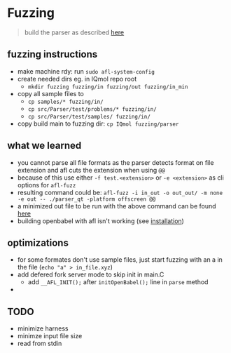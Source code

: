 # Fuzzing

> build the parser as described [here](installation.md)

## fuzzing instructions
- make machine rdy: run `sudo afl-system-config`
- create needed dirs eg. in IQmol repo root
  - `mkdir fuzzing fuzzing/in fuzzing/out fuzzing/in_min`
- copy all sample files to 
  - `cp samples/* fuzzing/in/`
  - `cp src/Parser/test/problems/* fuzzing/in/`
  - `cp src/Parser/test/samples/ fuzzing/in/`
- copy build main to fuzzing dir: `cp IQmol fuzzing/parser`

## what we learned
- you cannot parse all file formats as the parser detects format on file extension and afl cuts the extension when using `@@`
- because of this use either `-f test.<extension>` or `-e <extension>` as cli options for `afl-fuzz`
- resulting command could be: `afl-fuzz -i in_out -o out_out/ -m none -e out -- ./parser_qt -platform offscreen @@`
- a minimized out file to be run with the above command can be found [here](out_min.out)
- building openbabel with afl isn't working (see [installation](installation.md))

## optimizations
- for some formates don't use sample files, just start fuzzing with an a in the file (`echo "a" > in_file.xyz`)
- add defered fork server mode to skip init in main.C
  - add `__AFL_INIT();` after `initOpenBabel();` line in `parse` method
- 

## TODO
- minimize harness
- minimze input file size
- read from stdin


